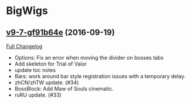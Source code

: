 # BigWigs

## [v9-7-gf91b64e](https://github.com/BigWigsMods/BigWigs/tree/f91b64e52301c1917a3a75a9ba206767cae4cf9f) (2016-09-19) [](#top)
[Full Changelog](https://github.com/BigWigsMods/BigWigs/compare/v9...f91b64e52301c1917a3a75a9ba206767cae4cf9f)

-   Options: Fix an error when moving the divider on bosses tabs  
-   Add skeleton for Trial of Valor  
-   update toc notes  
-   Bars: work around bar style registration issues with a temporary delay.  
-   zhCN/zhTW update. (#34)  
-   BossBlock: Add Maw of Souls cinematic.  
-   ruRU update. (#33)  
